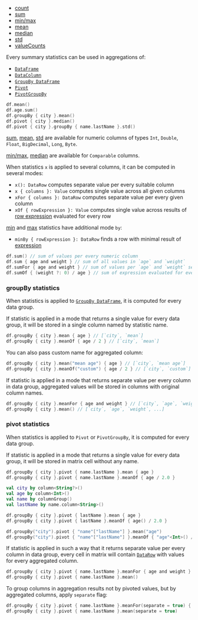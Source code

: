 [//]: # (title: Summary statistics)

<!---IMPORT org.jetbrains.kotlinx.dataframe.samples.api.Analyze-->

* [count](count.md)
* [sum](sum.md)
* [min/max](minmax.md)
* [mean](mean.md)
* [median](median.md)
* [std](std.md)
* [valueCounts](valueCounts.md)

Every summary statistics can be used in aggregations of:
* [`DataFrame`](DataFrame.md)
* [`DataColumn`](DataColumn.md)
* [`GroupBy DataFrame`](#groupby-statistics)
* [`Pivot`](#pivot-statistics)
* [`PivotGroupBy`](pivot.md#pivot-groupby)

<!---FUN statisticAggregations-->

```kotlin
df.mean()
df.age.sum()
df.groupBy { city }.mean()
df.pivot { city }.median()
df.pivot { city }.groupBy { name.lastName }.std()
```

<!---END-->

[sum](sum.md), [mean](mean.md), [std](std.md) are available for numeric columns of types `Int`, `Double`, `Float`, `BigDecimal`, `Long`, `Byte`.

[min/max](minmax.md), [median](median.md) are available for `Comparable` columns.

When statistics `x` is applied to several columns, it can be computed in several modes:
* `x(): DataRow` computes separate value per every suitable column
* `x { columns }: Value` computes single value across all given columns 
* `xFor { columns }: DataRow` computes separate value per every given column
* `xOf { rowExpression }: Value` computes single value across results of [row expression](DataRow.md#row-expressions) evaluated for every row

[min](minmax.md) and [max](minmax.md) statistics have additional mode `by`:
* `minBy { rowExpression }: DataRow` finds a row with minimal result of [expression](DataRow.md#row-expressions)

<!---FUN statisticModes-->

```kotlin
df.sum() // sum of values per every numeric column
df.sum { age and weight } // sum of all values in `age` and `weight`
df.sumFor { age and weight } // sum of values per `age` and `weight` separately
df.sumOf { (weight ?: 0) / age } // sum of expression evaluated for every row
```

<!---END-->

### groupBy statistics

When statistics is applied to [`GroupBy DataFrame`](groupBy.md#transformation), it is computed for every data group. 

If statistic is applied in a mode that returns a single value for every data group, it will be stored in a single column named by statistic name.

<!---FUN statisticGroupBySingle-->

```kotlin
df.groupBy { city }.mean { age } // [`city`, `mean`]
df.groupBy { city }.meanOf { age / 2 } // [`city`, `mean`]
```

<!---END-->

You can also pass custom name for aggregated column:

<!---FUN statisticGroupBySingleNamed-->

```kotlin
df.groupBy { city }.mean("mean age") { age } // [`city`, `mean age`]
df.groupBy { city }.meanOf("custom") { age / 2 } // [`city`, `custom`]
```

<!---END-->

If statistic is applied in a mode that returns separate value per every column in data group, aggregated values will be stored in columns with original column names.

<!---FUN statisticGroupByMany-->

```kotlin
df.groupBy { city }.meanFor { age and weight } // [`city`, `age`, `weight`]
df.groupBy { city }.mean() // [`city`, `age`, `weight`, ...]
```

<!---END-->

### pivot statistics

When statistics is applied to `Pivot` or `PivotGroupBy`, it is computed for every data group.

If statistic is applied in a mode that returns a single value for every data group, it will be stored in matrix cell without any name.

<!---FUN statisticPivotSingle-->
<tabs>
<tab title="Properties">

```kotlin
df.groupBy { city }.pivot { name.lastName }.mean { age }
df.groupBy { city }.pivot { name.lastName }.meanOf { age / 2.0 }
```

</tab>
<tab title="Accessors">

```kotlin
val city by column<String?>()
val age by column<Int>()
val name by columnGroup()
val lastName by name.column<String>()

df.groupBy { city }.pivot { lastName }.mean { age }
df.groupBy { city }.pivot { lastName }.meanOf { age() / 2.0 }
```

</tab>
<tab title="Strings">

```kotlin
df.groupBy("city").pivot { "name"["lastName"] }.mean("age")
df.groupBy("city").pivot { "name"["lastName"] }.meanOf { "age"<Int>() / 2.0 }
```

</tab></tabs>
<!---END-->

If statistic is applied in such a way that it returns separate value per every column in data group, 
every cell in matrix will contain [`DataRow`](DataRow.md) with values for every aggregated column.

<!---FUN statisticPivotMany-->

```kotlin
df.groupBy { city }.pivot { name.lastName }.meanFor { age and weight }
df.groupBy { city }.pivot { name.lastName }.mean()
```

<!---END-->

To group columns in aggregation results not by pivoted values, but by aggregated columns, apply `separate` flag:

<!---FUN statisticPivotManySeparate-->

```kotlin
df.groupBy { city }.pivot { name.lastName }.meanFor(separate = true) { age and weight }
df.groupBy { city }.pivot { name.lastName }.mean(separate = true)
```

<!---END-->
